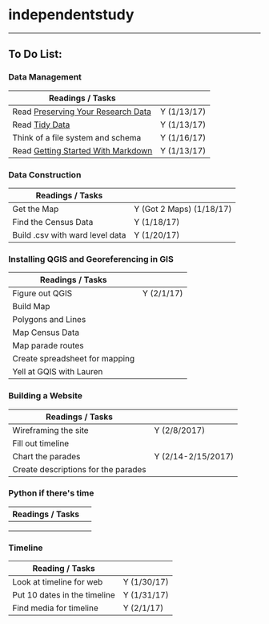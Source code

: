 # independentstudy
***

## To Do List:

### Data Management

| Readings / Tasks | | 
| -------- | ----------- |
| Read [Preserving Your Research Data][1] | Y (1/13/17)|
| Read [Tidy Data][2] | Y (1/13/17)| 
| Think of a file system and schema | Y (1/16/17)|
| Read [Getting Started With Markdown][3] | Y (1/13/17)|

 
### Data Construction

| Readings / Tasks | | 
| ---------------- | --- |
| Get the Map | Y (Got 2 Maps) (1/18/17)| 
| Find the Census Data | Y (1/18/17)|
| Build .csv with ward level data | Y (1/20/17)|


### Installing QGIS and Georeferencing in GIS

| Readings / Tasks | | 
| ---------------- | --- |
| Figure out QGIS | Y (2/1/17) | 
| Build Map | |
| Polygons and Lines | |
| Map Census Data | |
| Map parade routes | | 
| Create spreadsheet for mapping | |
| Yell at GQIS with Lauren | |


### Building a Website

| Readings / Tasks | | 
| ---------------- | --- |
| Wireframing the site | Y (2/8/2017) | 
| Fill out timeline | |
| Chart the parades | Y (2/14-2/15/2017) |
| Create descriptions for the parades | | 


### Python if there's time

| Readings / Tasks | | 
| ---------------- | --- |
| | | 
| | |
| | |

### Timeline
| Reading / Tasks | |
| --------------- | --- |
| Look at timeline for web | Y (1/30/17) |
| Put 10 dates in the timeline | Y (1/31/17) |
| Find media for timeline | Y (2/1/17)|


[1]: http://programminghistorian.org/lessons/preserving-your-research-data
[2]: http://vita.had.co.nz/papers/tidy-data.pdf
[3]: http://programminghistorian.org/lessons/getting-started-with-markdown
